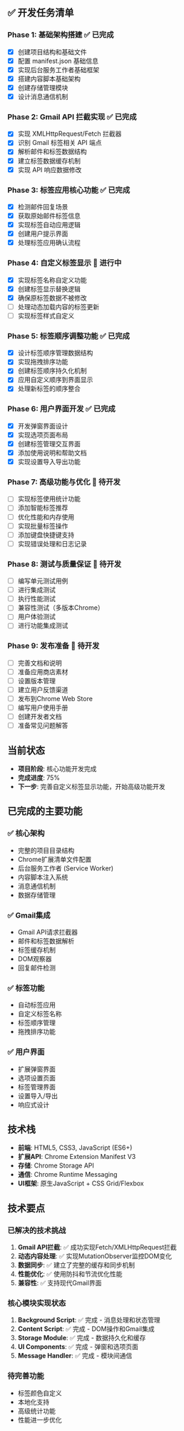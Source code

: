 
## ✅ 开发任务清单

### Phase 1: 基础架构搭建 ✅ 已完成
- [x] 创建项目结构和基础文件
- [x] 配置 manifest.json 基础信息
- [x] 实现后台服务工作者基础框架
- [x] 搭建内容脚本基础架构
- [x] 创建存储管理模块
- [x] 设计消息通信机制

### Phase 2: Gmail API 拦截实现 ✅ 已完成
- [x] 实现 XMLHttpRequest/Fetch 拦截器
- [x] 识别 Gmail 标签相关 API 端点
- [x] 解析邮件和标签数据结构
- [x] 建立标签数据缓存机制
- [x] 实现 API 响应数据修改

### Phase 3: 标签应用核心功能 ✅ 已完成
- [x] 检测邮件回复场景
- [x] 获取原始邮件标签信息
- [x] 实现标签自动应用逻辑
- [x] 创建用户提示界面
- [x] 处理标签应用确认流程

### Phase 4: 自定义标签显示 🚧 进行中
- [x] 实现标签名称自定义功能
- [x] 创建标签显示替换逻辑
- [x] 确保原标签数据不被修改
- [ ] 处理动态加载内容的标签更新
- [ ] 实现标签样式自定义

### Phase 5: 标签顺序调整功能 ✅ 已完成
- [x] 设计标签顺序管理数据结构
- [x] 实现拖拽排序功能
- [x] 创建标签顺序持久化机制
- [x] 应用自定义顺序到界面显示
- [x] 处理新标签的顺序整合

### Phase 6: 用户界面开发 ✅ 已完成
- [x] 开发弹窗界面设计
- [x] 实现选项页面布局
- [x] 创建标签管理交互界面
- [x] 添加使用说明和帮助文档
- [x] 实现设置导入导出功能

### Phase 7: 高级功能与优化 🔄 待开发
- [ ] 实现标签使用统计功能
- [ ] 添加智能标签推荐
- [ ] 优化性能和内存使用
- [ ] 实现批量标签操作
- [ ] 添加键盘快捷键支持
- [ ] 实现错误处理和日志记录

### Phase 8: 测试与质量保证 🔄 待开发
- [ ] 编写单元测试用例
- [ ] 进行集成测试
- [ ] 执行性能测试
- [ ] 兼容性测试（多版本Chrome）
- [ ] 用户体验测试
- [ ] 进行功能集成测试

### Phase 9: 发布准备 🔄 待开发
- [ ] 完善文档和说明
- [ ] 准备应用商店素材
- [ ] 设置版本管理
- [ ] 建立用户反馈渠道
- [ ] 发布到Chrome Web Store
- [ ] 编写用户使用手册
- [ ] 创建开发者文档
- [ ] 准备常见问题解答

## 当前状态
- **项目阶段**: 核心功能开发完成
- **完成进度**: 75%
- **下一步**: 完善自定义标签显示功能，开始高级功能开发

## 已完成的主要功能

### ✅ 核心架构
- 完整的项目目录结构
- Chrome扩展清单文件配置
- 后台服务工作者 (Service Worker)
- 内容脚本注入系统
- 消息通信机制
- 数据存储管理

### ✅ Gmail集成
- Gmail API请求拦截器
- 邮件和标签数据解析
- 标签缓存机制
- DOM观察器
- 回复邮件检测

### ✅ 标签功能
- 自动标签应用
- 自定义标签名称
- 标签顺序管理
- 拖拽排序功能

### ✅ 用户界面
- 扩展弹窗界面
- 选项设置页面
- 标签管理界面
- 设置导入/导出
- 响应式设计

## 技术栈
- **前端**: HTML5, CSS3, JavaScript (ES6+)
- **扩展API**: Chrome Extension Manifest V3
- **存储**: Chrome Storage API
- **通信**: Chrome Runtime Messaging
- **UI框架**: 原生JavaScript + CSS Grid/Flexbox

## 技术要点

### 已解决的技术挑战
1. **Gmail API拦截**: ✅ 成功实现Fetch/XMLHttpRequest拦截
2. **动态内容处理**: ✅ 实现MutationObserver监控DOM变化
3. **数据同步**: ✅ 建立了完整的缓存和同步机制
4. **性能优化**: ✅ 使用防抖和节流优化性能
5. **兼容性**: ✅ 支持现代Gmail界面

### 核心模块实现状态
1. **Background Script**: ✅ 完成 - 消息处理和状态管理
2. **Content Script**: ✅ 完成 - DOM操作和Gmail集成
3. **Storage Module**: ✅ 完成 - 数据持久化和缓存
4. **UI Components**: ✅ 完成 - 弹窗和选项页面
5. **Message Handler**: ✅ 完成 - 模块间通信

### 待完善功能
- 标签颜色自定义
- 本地化支持
- 高级统计功能
- 性能进一步优化
